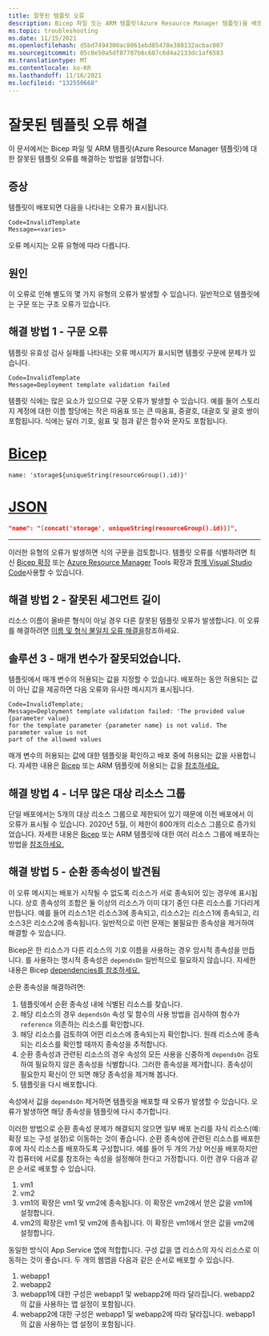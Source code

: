 ```yaml
---
title: 잘못된 템플릿 오류
description: Bicep 파일 또는 ARM 템플릿(Azure Resource Manager 템플릿)을 배포할 때 잘못된 템플릿 오류를 해결하는 방법을 설명합니다.
ms.topic: troubleshooting
ms.date: 11/15/2021
ms.openlocfilehash: d5bd7494300ac8861ebd85478e380132acbac007
ms.sourcegitcommit: 05c8e50a5df87707b6c687c6d4a2133dc1af6583
ms.translationtype: MT
ms.contentlocale: ko-KR
ms.lasthandoff: 11/16/2021
ms.locfileid: "132550668"
---
```

# <a name="resolve-errors-for-invalid-template"></a>잘못된 템플릿 오류 해결

이 문서에서는 Bicep 파일 및 ARM 템플릿(Azure Resource Manager 템플릿)에 대한 잘못된 템플릿 오류를 해결하는 방법을 설명합니다.

## <a name="symptom"></a>증상

템플릿이 배포되면 다음을 나타내는 오류가 표시됩니다.

```Output
Code=InvalidTemplate
Message=<varies>
```

오류 메시지는 오류 유형에 따라 다릅니다.

## <a name="cause"></a>원인

이 오류로 인해 별도의 몇 가지 유형의 오류가 발생할 수 있습니다. 일반적으로 템플릿에는 구문 또는 구조 오류가 있습니다.

<a id="syntax-error"></a>

## <a name="solution-1---syntax-error"></a>해결 방법 1 - 구문 오류

템플릿 유효성 검사 실패를 나타내는 오류 메시지가 표시되면 템플릿 구문에 문제가 있습니다.

```Output
Code=InvalidTemplate
Message=Deployment template validation failed
```

템플릿 식에는 많은 요소가 있으므로 구문 오류가 발생할 수 있습니다. 예를 들어 스토리지 계정에 대한 이름 할당에는 작은 따옴표 또는 큰 따옴표, 중괄호, 대괄호 및 괄호 쌍이 포함됩니다. 식에는 달러 기호, 쉼표 및 점과 같은 함수와 문자도 포함됩니다.


# <a name="bicep"></a>[Bicep](#tab/bicep)

```bicep
name: 'storage${uniqueString(resourceGroup().id)}'
```

# <a name="json"></a>[JSON](#tab/json)

```json
"name": "[concat('storage', uniqueString(resourceGroup().id))]",
```

---

이러한 유형의 오류가 발생하면 식의 구문을 검토합니다. 템플릿 오류를 식별하려면 최신 [Bicep 확장](https://marketplace.visualstudio.com/items?itemName=ms-azuretools.vscode-bicep) 또는 [Azure Resource Manager](https://code.visualstudio.com) Tools 확장과 [함께 Visual Studio Code](https://marketplace.visualstudio.com/items?itemName=msazurermtools.azurerm-vscode-tools)사용할 수 있습니다.

<a id="incorrect-segment-lengths"></a>

## <a name="solution-2---incorrect-segment-lengths"></a>해결 방법 2 - 잘못된 세그먼트 길이

리소스 이름이 올바른 형식이 아닐 경우 다른 잘못된 템플릿 오류가 발생합니다. 이 오류를 해결하려면 [이름 및 형식 불일치 오류 해결을](error-invalid-name-segments.md)참조하세요.

<a id="parameter-not-valid"></a>

## <a name="solution-3---parameter-isnt-valid"></a>솔루션 3 - 매개 변수가 잘못되었습니다.

템플릿에서 매개 변수의 허용되는 값을 지정할 수 있습니다. 배포하는 동안 허용되는 값이 아닌 값을 제공하면 다음 오류와 유사한 메시지가 표시됩니다.

```Output
Code=InvalidTemplate;
Message=Deployment template validation failed: 'The provided value {parameter value}
for the template parameter {parameter name} is not valid. The parameter value is not
part of the allowed values
```

매개 변수의 허용되는 값에 대한 템플릿을 확인하고 배포 중에 허용되는 값을 사용합니다. 자세한 내용은 [Bicep](../bicep/parameters.md#allowed-values) 또는 ARM 템플릿에 허용되는 값을 [참조하세요.](../templates/parameters.md#allowed-values)

<a id="too-many-resource-groups"></a>

## <a name="solution-4---too-many-target-resource-groups"></a>해결 방법 4 - 너무 많은 대상 리소스 그룹

단일 배포에서는 5개의 대상 리소스 그룹으로 제한되어 있기 때문에 이전 배포에서 이 오류가 표시될 수 있습니다. 2020년 5월, 이 제한이 800개의 리소스 그룹으로 증가되었습니다. 자세한 내용은 [Bicep](../bicep/deploy-to-resource-group.md#deploy-to-multiple-resource-groups) 또는 ARM 템플릿에 대한 여러 리소스 그룹에 배포하는 방법을 [참조하세요.](../templates/deploy-to-resource-group.md#deploy-to-multiple-resource-groups)

<a id="circular-dependency"></a>

## <a name="solution-5---circular-dependency-detected"></a>해결 방법 5 - 순환 종속성이 발견됨

이 오류 메시지는 배포가 시작될 수 없도록 리소스가 서로 종속되어 있는 경우에 표시됩니다. 상호 종속성의 조합은 둘 이상의 리소스가 이미 대기 중인 다른 리소스를 기다리게 만듭니다. 예를 들어 리소스1은 리소스3에 종속되고, 리소스2는 리소스1에 종속되고, 리소스3은 리소스2에 종속됩니다. 일반적으로 이런 문제는 불필요한 종속성을 제거하여 해결할 수 있습니다.

Bicep은 한 리소스가 다른 리소스의 기호 이름을 사용하는 경우 암시적 종속성을 만듭니다. 를 사용하는 명시적 종속성은 `dependsOn` 일반적으로 필요하지 않습니다. 자세한 내용은 Bicep [dependencies를 참조하세요.](../bicep/resource-declaration.md#dependencies)

순환 종속성을 해결하려면:

1. 템플릿에서 순환 종속성 내에 식별된 리소스를 찾습니다.
1. 해당 리소스의 경우 `dependsOn` 속성 및 함수의 사용 방법을 검사하여 함수가 `reference` 의존하는 리소스를 확인합니다.
1. 해당 리소스를 검토하여 어떤 리소스에 종속되는지 확인합니다. 원래 리소스에 종속되는 리소스를 확인할 때까지 종속성을 추적합니다.
1. 순환 종속성과 관련된 리소스의 경우 속성의 모든 사용을 신중하게 `dependsOn` 검토하여 필요하지 않은 종속성을 식별합니다. 그러한 종속성을 제거합니다. 종속성이 필요한지 확신이 안 되면 해당 종속성을 제거해 봅니다.
1. 템플릿을 다시 배포합니다.

속성에서 값을 `dependsOn` 제거하면 템플릿을 배포할 때 오류가 발생할 수 있습니다. 오류가 발생하면 해당 종속성을 템플릿에 다시 추가합니다.

이러한 방법으로 순환 종속성 문제가 해결되지 않으면 일부 배포 논리를 자식 리소스(예: 확장 또는 구성 설정)로 이동하는 것이 좋습니다. 순환 종속성에 관련된 리소스를 배포한 후에 자식 리소스를 배포하도록 구성합니다. 예를 들어 두 개의 가상 머신을 배포하지만 각 컴퓨터에 서로를 참조하는 속성을 설정해야 한다고 가정합니다. 이런 경우 다음과 같은 순서로 배포할 수 있습니다.

1. vm1
1. vm2
1. vm1의 확장은 vm1 및 vm2에 종속됩니다. 이 확장은 vm2에서 얻은 값을 vm1에 설정합니다.
1. vm2의 확장은 vm1 및 vm2에 종속됩니다. 이 확장은 vm1에서 얻은 값을 vm2에 설정합니다.

동일한 방식이 App Service 앱에 적합합니다. 구성 값을 앱 리소스의 자식 리소스로 이동하는 것이 좋습니다. 두 개의 웹앱을 다음과 같은 순서로 배포할 수 있습니다.

1. webapp1
1. webapp2
1. webapp1에 대한 구성은 webapp1 및 webapp2에 따라 달라집니다. webapp2의 값을 사용하는 앱 설정이 포함됩니다.
1. webapp2에 대한 구성은 webapp1 및 webapp2에 따라 달라집니다. webapp1의 값을 사용하는 앱 설정이 포함됩니다.
